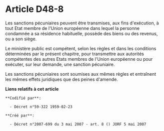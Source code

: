 # Article D48-8

Les sanctions pécuniaires peuvent être transmises, aux fins d'exécution, à tout Etat membre de l'Union européenne dans lequel
la personne condamnée a sa résidence habituelle, possède des biens ou des revenus, ou a son siège.

Le ministère public est compétent, selon les règles et dans les conditions déterminées par le présent chapitre, pour
transmettre aux autorités compétentes des autres Etats membres de l'Union européenne ou pour exécuter, sur leur demande, une
sanction pécuniaire.

Les sanctions pécuniaires sont soumises aux mêmes règles et entraînent les mêmes effets juridiques que des peines d'amende.

**Liens relatifs à cet article**

	**Codifié par**:

	  - Décret n°59-322 1959-02-23

	**Créé par**:

	  - Décret n°2007-699 du 3 mai 2007 - art. 8 () JORF 5 mai 2007
